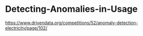 # Detecting-Anomalies-in-Usage
https://www.drivendata.org/competitions/52/anomaly-detection-electricity/page/102/
